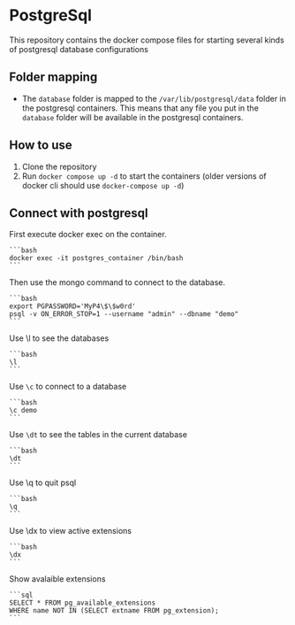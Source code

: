 # PostgreSql

This repository contains the docker compose files for starting several kinds of postgresql database configurations

## Folder mapping

- The `database` folder is mapped to the `/var/lib/postgresql/data` folder in the postgresql containers. This means that any file you put in the `database` folder will be available in the postgresql containers.

## How to use

1. Clone the repository
2. Run `docker compose up -d` to start the containers (older versions of docker cli should use `docker-compose up -d`)

## Connect with postgresql

First execute docker exec on the container.

    ```bash
    docker exec -it postgres_container /bin/bash
    ```

Then use the mongo command to connect to the database.

    ```bash
    export PGPASSWORD='MyP4\$\$w0rd'
    psql -v ON_ERROR_STOP=1 --username "admin" --dbname "demo"
    ```

Use \l to see the databases

    ```bash
    \l
    ```

Use `\c` to connect to a database

    ```bash
    \c demo
    ```

Use `\dt` to see the tables in the current database

    ```bash
    \dt
    ```

Use \q to quit psql

    ```bash
    \q
    ```

Use \dx to view active extensions

    ```bash
    \dx
    ```

Show avalaible extensions

    ```sql
    SELECT * FROM pg_available_extensions 
    WHERE name NOT IN (SELECT extname FROM pg_extension);
    ```


